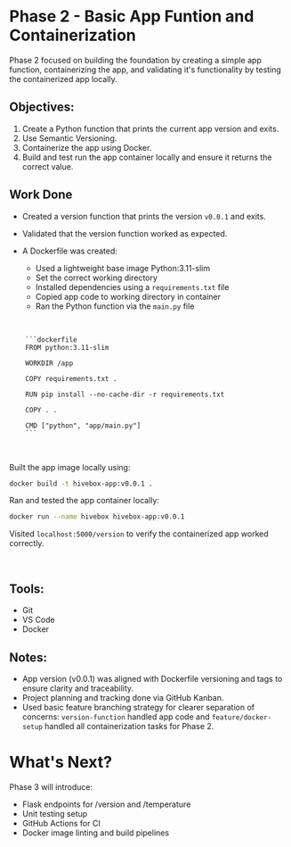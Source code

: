 # Phase 2 - Basic App Funtion and Containerization

Phase 2 focused on building the foundation by creating a simple app function, containerizing the app, and validating it's functionality by testing the containerized app locally. 

## Objectives:

1. Create a Python function that prints the current app version and exits.
2. Use Semantic Versioning.
3. Containerize the app using Docker.
4. Build and test run the app container locally and ensure it returns the correct value.


## Work Done

- Created a version function that prints the version ```v0.0.1``` and exits.
- Validated that the version function worked as expected.

- A Dockerfile was created:

   - Used a lightweight base image Python:3.11-slim
   - Set the correct working directory
   - Installed dependencies using a ```requirements.txt``` file
   - Copied app code to working directory in container
   - Ran the Python function via the ```main.py``` file
  
 <br/>
     
        ```dockerfile
        FROM python:3.11-slim
        
        WORKDIR /app
        
        COPY requirements.txt .
        
        RUN pip install --no-cache-dir -r requirements.txt
        
        COPY . .
        
        CMD ["python", "app/main.py"]
        ```
<br/>

Built the app image locally using:

```bash
docker build -t hivebox-app:v0.0.1 .
```
Ran and tested the app container locally:

```bash
docker run --name hivebox hivebox-app:v0.0.1
```
Visited ```localhost:5000/version``` to verify the containerized app worked correctly.

<br/>

## Tools:

- Git
- VS Code
- Docker

## Notes:

- App version (v0.0.1) was aligned with Dockerfile versioning and tags to ensure clarity and traceability.
- Project planning and tracking done via GitHub Kanban.
- Used basic feature branching strategy for clearer separation of concerns: ```version-function``` handled app code and ```feature/docker-setup``` handled all containerization tasks for Phase 2.

# What's Next?

Phase 3 will introduce:

- Flask endpoints for /version and /temperature
- Unit testing setup
- GitHub Actions for CI
- Docker image linting and build pipelines

